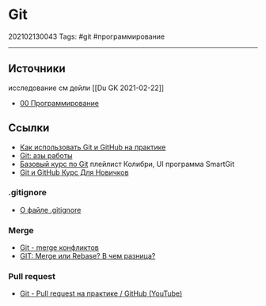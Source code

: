 # Git

202102130043
Tags: #git #программирование
___

## Источники

исследование см  дейли [[Du GK 2021-02-22]]

- [00 Программирование](00%20%D0%9F%D1%80%D0%BE%D0%B3%D1%80%D0%B0%D0%BC%D0%BC%D0%B8%D1%80%D0%BE%D0%B2%D0%B0%D0%BD%D0%B8%D0%B5.md)

## Ссылки

- [Как использовать Git и GitHub на практике](https://youtu.be/lveWumi0BeQ)
- [Git: азы работы](https://www.youtube.com/watch?v=wvqiGJu3YmQ&list=PLsQAG1V_t58Cd5Anx_wJ7-KIzCA8SPOa1)
- [Базовый курс по Git](https://www.youtube.com/watch?v=en6gms6e54Q&list=PLIU76b8Cjem5B3sufBJ_KFTpKkMEvaTQR) плейлист Колибри, UI программа SmartGit
- [Git и GitHub Курс Для Новичков](https://youtu.be/zZBiln_2FhM)

### .gitignore

- [О файле .gitignore](%D0%9E%20%D1%84%D0%B0%D0%B9%D0%BB%D0%B5%20.gitignore)

### Merge

- [Git -  merge конфликтов](Git%20-%20%20merge%20%D0%BA%D0%BE%D0%BD%D1%84%D0%BB%D0%B8%D0%BA%D1%82%D0%BE%D0%B2.md)
- [GIT: Merge или Rebase? В чем разница?](https://youtu.be/d5rvy5XPyzk)

### Pull request

- [Git - Pull request на практике / GitHub (YouTube)](https://youtu.be/G_HKJJLozUc)

